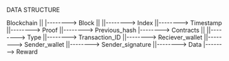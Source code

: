 DATA STRUCTURE

Blockchain
||
|\--------> Block
        ||
        ||--------> Index
        ||--------> Timestamp
        ||--------> Proof
        ||--------> Previous_hash
        |\--------> Contracts
                ||
                ||--------> Type
                ||--------> Transaction_ID
                ||--------> Reciever_wallet
                ||--------> Sender_wallet
                ||--------> Sender_signature
                ||--------> Data
                |\--------> Reward